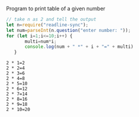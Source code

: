 Program to print table of a given number

```javascript
// take n as 2 and tell the output
let n=require("readline-sync");
let num=parseInt(n.question("enter number: "));
for (let i=1;i<=10;i++) {
       multi=num*i;
       console.log(num + " *" + i + "=" + multi)
   }
```

```solution
2 * 1=2
2 * 2=4
2 * 3=6
2 * 4=8
2 * 5=10
2 * 6=12
2 * 7=14
2 * 8=16
2 * 9=18
2 * 10=20
```
